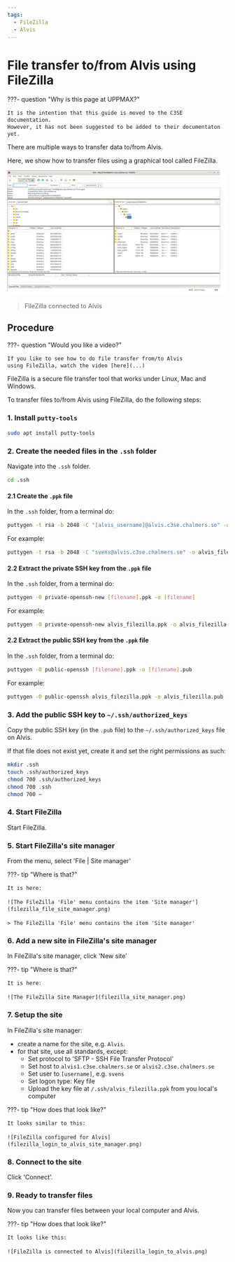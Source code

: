 ```yaml
---
tags:
  - FileZilla
  - Alvis
---
```


# File transfer to/from Alvis using FileZilla

???- question "Why is this page at UPPMAX?"

    It is the intention that this guide is moved to the C3SE documentation.
    However, it has not been suggested to be added to their documentaton
    yet.

There are multiple ways to transfer data to/from Alvis.

Here, we show how to transfer files using a graphical tool called FileZilla.

![FileZilla connected to Alvis](filezilla_login_to_alvis.png)

> FileZilla connected to Alvis

## Procedure

???- question "Would you like a video?"

    If you like to see how to do file transfer from/to Alvis
    using FileZilla, watch the video [here](...)

FileZilla is a secure file transfer tool that works under Linux, Mac and Windows.

To transfer files to/from Alvis using FileZilla, do
the following steps:

### 1. Install `putty-tools`

```bash
sudo apt install putty-tools
```

### 2. Create the needed files in the `.ssh` folder

Navigate into the `.ssh` folder.

```bash
cd .ssh
```

#### 2.1 Create the `.ppk` file

In the `.ssh` folder, from a terminal do:

```bash
puttygen -t rsa -b 2048 -C "[alvis_username]@alvis.c3se.chalmers.se" -o [filename].ppk
```

For example:

```bash
puttygen -t rsa -b 2048 -C "svens@alvis.c3se.chalmers.se" -o alvis_filezilla.ppk
```

#### 2.2 Extract the private SSH key from the `.ppk` file

In the `.ssh` folder, from a terminal do:

```bash
puttygen -O private-openssh-new [filename].ppk -o [filename]
```

For example:

```bash
puttygen -O private-openssh-new alvis_filezilla.ppk -o alvis_filezilla
```

#### 2.2 Extract the public SSH key from the `.ppk` file

In the `.ssh` folder, from a terminal do:

```bash
puttygen -O public-openssh [filename].ppk -o [filename].pub
```

For example:

```bash
puttygen -O public-openssh alvis_filezilla.ppk -o alvis_filezilla.pub
```

### 3. Add the public SSH key to `~/.ssh/authorized_keys`

Copy the public SSH key (in the `.pub` file)
to the `~/.ssh/authorized_keys` file on Alvis.

If that file does not exist yet, create it and set the right
permissions as such:

```bash
mkdir .ssh
touch .ssh/authorized_keys
chmod 700 .ssh/authorized_keys
chmod 700 .ssh
chmod 700 ~
```

### 4. Start FileZilla

Start FileZilla.

### 5. Start FileZilla's site manager

From the menu, select 'File | Site manager'

???- tip "Where is that?"

    It is here:

    ![The FileZilla 'File' menu contains the item 'Site manager'](filezilla_file_site_manager.png)

    > The FileZilla 'File' menu contains the item 'Site manager'

### 6. Add a new site in FileZilla's site manager

In FileZilla's site manager, click 'New site'

???- tip "Where is that?"

    It is here:

    ![The FileZilla Site Manager](filezilla_site_manager.png)

### 7. Setup the site

In FileZilla's site manager:

- create a name for the site, e.g. `Alvis`.
- for that site, use all standards, except:
    - Set protocol to 'SFTP - SSH File Transfer Protocol'
    - Set host to `alvis1.c3se.chalmers.se` or `alvis2.c3se.chalmers.se`
    - Set user to `[username]`, e.g. `svens`
    - Set logon type: Key file
    - Upload the key file at `/.ssh/alvis_filezilla.ppk`
      from you local's computer

???- tip "How does that look like?"

    It looks similar to this:

    ![FileZilla configured for Alvis](filezilla_login_to_alvis_site_manager.png)

### 8. Connect to the site

Click 'Connect'.

### 9. Ready to transfer files

Now you can transfer files between your local computer and Alvis.

???- tip "How does that look like?"

    It looks like this:

    ![FileZilla is connected to Alvis](filezilla_login_to_alvis.png)
